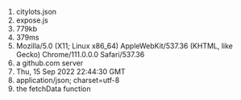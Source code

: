 1. citylots.json
2. expose.js
3. 779kb
4. 379ms
5. Mozilla/5.0 (X11; Linux x86_64) AppleWebKit/537.36 (KHTML, like Gecko) Chrome/111.0.0.0 Safari/537.36
6. a github.com server
7. Thu, 15 Sep 2022 22:44:30 GMT
8. application/json; charset=utf-8
9. the fetchData function
